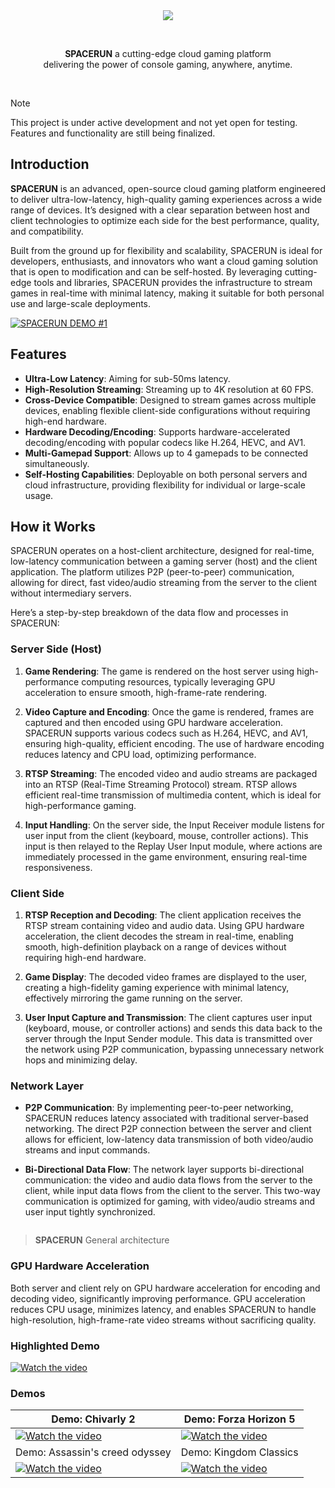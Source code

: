 
<div align="center">
  <img src="https://github.com/user-attachments/assets/1d8c6ebe-c550-45cb-8837-63769552fd65"/>
</div>

&nbsp;

<div align="center">
    <b>SPACERUN</b> a cutting-edge cloud gaming platform <br>delivering the power of console gaming, anywhere, anytime.
</div>

&nbsp;

> [!NOTE]
>
> This project is under active development and not yet open for testing. Features and functionality are still being finalized.

## Introduction


__SPACERUN__ is an advanced, open-source cloud gaming platform engineered to deliver ultra-low-latency, high-quality gaming experiences across a wide range of devices. It’s designed with a clear separation between host and client technologies to optimize each side for the best performance, quality, and compatibility.

Built from the ground up for flexibility and scalability, SPACERUN is ideal for developers, enthusiasts, and innovators who want a cloud gaming solution that is open to modification and can be self-hosted. By leveraging cutting-edge tools and libraries, SPACERUN provides the infrastructure to stream games in real-time with minimal latency, making it suitable for both personal use and large-scale deployments.

[![SPACERUN DEMO #1](https://github.com/user-attachments/assets/21e15572-61d2-4d75-bca8-fb0eb44211d0)](https://www.youtube.com/watch?v=pxAh58DCgoU)

## Features

- __Ultra-Low Latency__: Aiming for sub-50ms latency.
- __High-Resolution Streaming__: Streaming up to 4K resolution at 60 FPS.
- __Cross-Device Compatible__: Designed to stream games across multiple devices, enabling flexible client-side configurations without requiring high-end hardware.
- __Hardware Decoding/Encoding__: Supports hardware-accelerated decoding/encoding with popular codecs like H.264, HEVC, and AV1.
- __Multi-Gamepad Support__: Allows up to 4 gamepads to be connected simultaneously.
- __Self-Hosting Capabilities__: Deployable on both personal servers and cloud infrastructure, providing flexibility for individual or large-scale usage.

## How it Works

SPACERUN operates on a host-client architecture, designed for real-time, low-latency communication between a gaming server (host) and the client application. The platform utilizes P2P (peer-to-peer) communication, allowing for direct, fast video/audio streaming from the server to the client without intermediary servers.

Here’s a step-by-step breakdown of the data flow and processes in SPACERUN:

### Server Side (Host)

1. __Game Rendering__: The game is rendered on the host server using high-performance computing resources, typically leveraging GPU acceleration to ensure smooth, high-frame-rate rendering.

2. __Video Capture and Encoding__: Once the game is rendered, frames are captured and then encoded using GPU hardware acceleration. SPACERUN supports various codecs such as H.264, HEVC, and AV1, ensuring high-quality, efficient encoding. The use of hardware encoding reduces latency and CPU load, optimizing performance.

3. __RTSP Streaming__: The encoded video and audio streams are packaged into an RTSP (Real-Time Streaming Protocol) stream. RTSP allows efficient real-time transmission of multimedia content, which is ideal for high-performance gaming.

4. __Input Handling__: On the server side, the Input Receiver module listens for user input from the client (keyboard, mouse, controller actions). This input is then relayed to the Replay User Input module, where actions are immediately processed in the game environment, ensuring real-time responsiveness.

### Client Side
1. __RTSP Reception and Decoding__: The client application receives the RTSP stream containing video and audio data. Using GPU hardware acceleration, the client decodes the stream in real-time, enabling smooth, high-definition playback on a range of devices without requiring high-end hardware.

2. __Game Display__: The decoded video frames are displayed to the user, creating a high-fidelity gaming experience with minimal latency, effectively mirroring the game running on the server.

3. __User Input Capture and Transmission__: The client captures user input (keyboard, mouse, or controller actions) and sends this data back to the server through the Input Sender module. This data is transmitted over the network using P2P communication, bypassing unnecessary network hops and minimizing delay.

### Network Layer

- __P2P Communication__: By implementing peer-to-peer networking, SPACERUN reduces latency associated with traditional server-based networking. The direct P2P connection between the server and client allows for efficient, low-latency data transmission of both video/audio streams and input commands.

- __Bi-Directional Data Flow__: The network layer supports bi-directional communication: the video and audio data flows from the server to the client, while input data flows from the client to the server. This two-way communication is optimized for gaming, with video/audio streams and user input tightly synchronized.

<picture>
  <source media="(prefers-color-scheme: dark)" srcset="https://github.com/user-attachments/assets/3cdfa734-06f9-4f2a-b619-8c1424c6c83e">
  <img alt="" src="https://github.com/user-attachments/assets/06649675-c6c8-4c88-b6c7-de46f789411d">
</picture>

> __SPACERUN__ General architecture

### GPU Hardware Acceleration

Both server and client rely on GPU hardware acceleration for encoding and decoding video, significantly improving performance. GPU acceleration reduces CPU usage, minimizes latency, and enables SPACERUN to handle high-resolution, high-frame-rate video streams without sacrificing quality.

### Highlighted Demo
[![Watch the video](https://github.com/user-attachments/assets/13025372-d10e-4ea7-9e2f-4b41d9a8b99b)](https://youtu.be/w_9GqMiMkVg)

### Demos

| Demo: Chivarly 2                                                                                         | Demo: Forza Horizon 5                                                                                    |
|----------------------------------------------------------------------------------------------------------|----------------------------------------------------------------------------------------------------------|
| [![Watch the video](https://img.youtube.com/vi/2bpMF2vbXdE/hqdefault.jpg)](https://youtu.be/2bpMF2vbXdE) | [![Watch the video](https://img.youtube.com/vi/AUp_3Uy_yRs/hqdefault.jpg)](https://youtu.be/AUp_3Uy_yRs) |
| Demo: Assassin's creed odyssey                                                                           | Demo: Kingdom Classics                                                                                   |
| [![Watch the video](https://img.youtube.com/vi/OhnVRVknez8/hqdefault.jpg)](https://youtu.be/OhnVRVknez8) | [![Watch the video](https://img.youtube.com/vi/_SBtkIAtcIg/hqdefault.jpg)](https://youtu.be/_SBtkIAtcIg) |
